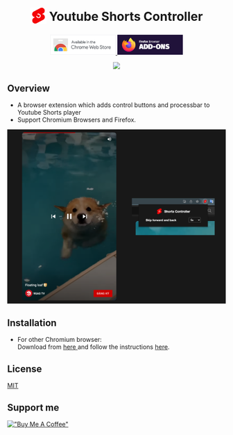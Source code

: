 <h1 align="center">
<sub>
<img  src="./docs/logo.png" height="38" width="38">
</sub>
Youtube Shorts Controller
</h1>
<p align="center">
  <a href="https://chrome.google.com/webstore/detail/fbkgbegeloakaicldjgkamfmpjhlmibi">
    <img src="./docs/chrome-store.png" width="30%"/>
  <a href="https://addons.mozilla.org/vi/firefox/addon/youtube-short-controller/">
    <img src="./docs/firefox-add-ons.png" width="30%" />
  </a>
</p>
<p align="center">
  <a href="https://github.com/misa198/youtube-shorts-controller/releases">
    <img src="https://img.shields.io/github/v/release/misa198/youtube-shorts-controller?style=for-the-badge" />
  </a>
<p>

## Overview

- A browser extension which adds control buttons and processbar to Youtube Shorts player
- Support Chromium Browsers and Firefox.

<p align="center">
  <img src="./docs/screenshot.png" />
</p>

## Installation

- For other Chromium browser:
  <br>
  Download from <a href="https://github.com/misa198/youtube-shorts-controller/releases">
  here
  </a> and follow the instructions [here](https://www.quora.com/How-do-I-install-a-chrome-extension-from-a-zip-file).

## License

[MIT](./LICENSE)

## Support me

[!["Buy Me A Coffee"](https://www.buymeacoffee.com/assets/img/custom_images/orange_img.png)](https://www.buymeacoffee.com/misa1982)
